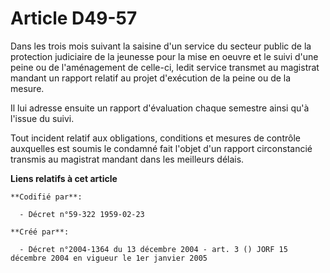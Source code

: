 # Article D49-57

Dans les trois mois suivant la saisine d'un service du secteur public de la protection judiciaire de la jeunesse pour la mise
en oeuvre et le suivi d'une peine ou de l'aménagement de celle-ci, ledit service transmet au magistrat mandant un rapport
relatif au projet d'exécution de la peine ou de la mesure.

Il lui adresse ensuite un rapport d'évaluation chaque semestre ainsi qu'à l'issue du suivi.

Tout incident relatif aux obligations, conditions et mesures de contrôle auxquelles est soumis le condamné fait l'objet d'un
rapport circonstancié transmis au magistrat mandant dans les meilleurs délais.

**Liens relatifs à cet article**

	**Codifié par**:

	  - Décret n°59-322 1959-02-23

	**Créé par**:

	  - Décret n°2004-1364 du 13 décembre 2004 - art. 3 () JORF 15 décembre 2004 en vigueur le 1er janvier 2005
